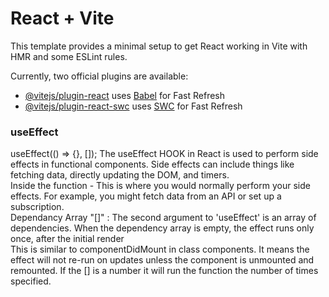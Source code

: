 # React + Vite

This template provides a minimal setup to get React working in Vite with HMR and some ESLint rules.

Currently, two official plugins are available:

- [@vitejs/plugin-react](https://github.com/vitejs/vite-plugin-react/blob/main/packages/plugin-react/README.md) uses [Babel](https://babeljs.io/) for Fast Refresh
- [@vitejs/plugin-react-swc](https://github.com/vitejs/vite-plugin-react-swc) uses [SWC](https://swc.rs/) for Fast Refresh

### useEffect 
<bold>useEffect(() => {}, []);</bold>
The useEffect <bold>HOOK</bold> in React is used to perform side effects in functional components. Side effects can include things like fetching data, directly updating the DOM, and timers.<br>
Inside the function - This is where you would normally perform your side effects. For example, you might fetch data from an API or set up a subscription.<br>
Dependancy Array "[]" : The second argument to 'useEffect' is an array of dependencies. When the dependency array is empty, the effect runs only once, after the initial render<br>
This is similar to componentDidMount in class components. It means the effect will not re-run on updates unless the component is unmounted and remounted. If the [] is a number it will run the function the number of times specified.


